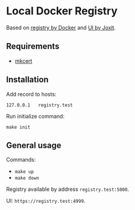 # Local Docker Registry

Based on [registry by Docker](https://github.com/distribution/distribution) and
[UI by Joxit](https://github.com/Joxit/docker-registry-ui).

## Requirements

- [mkcert](https://github.com/FiloSottile/mkcert)

## Installation

Add record to hosts:

```
127.0.0.1   registry.test
```

Run initialize command:

```shell
make init
```

## General usage

Commands: 

- `make up`
- `make down`  

Registry available by address `registry.test:5000`.

UI: `https://registry.test:4999`.
